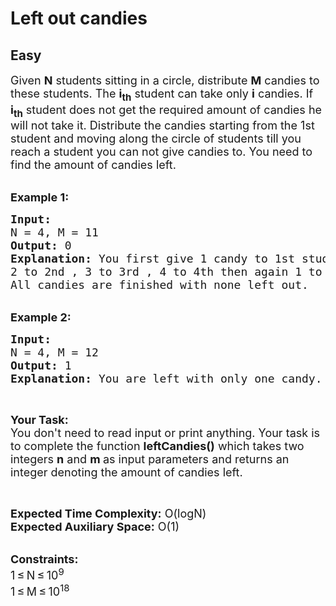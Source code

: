 # Left out candies
## Easy
<div class="problems_problem_content__Xm_eO"><p><span style="font-size:18px">Given <strong>N</strong>&nbsp;students sitting in a circle, distribute <strong>M</strong> candies to these students. The&nbsp;<strong>i<sub>th</sub></strong>&nbsp;student can take only&nbsp;<strong>i</strong> candies. If <strong>i<sub>th</sub></strong> student does not get the required amount of&nbsp;candies&nbsp;he will not take it. Distribute the candies starting from the 1st student and moving along the circle of students till you reach&nbsp;a student you can not give candies to. You need to find the amount of&nbsp;candies left.</span></p>

<p><br>
<span style="font-size:18px"><strong>Example 1:</strong></span></p>

<pre><span style="font-size:18px"><strong>Input:
</strong>N = 4, M = 11
<strong>Output:</strong> 0
<strong>Explanation:</strong> You&nbsp;first give 1 candy to 1st student, 
2 to 2nd , 3 to 3rd , 4 to 4th then again 1 to first.&nbsp;
All candies are finished with none left out.
</span></pre>

<p><br>
<span style="font-size:18px"><strong>Example 2:</strong></span></p>

<pre><span style="font-size:18px"><strong>Input:
</strong>N = 4, M = 12
<strong>Output:</strong> 1
<strong>Explanation:</strong>&nbsp;You are left with only one candy.
</span></pre>

<p>&nbsp;</p>

<p><span style="font-size:18px"><strong>Your Task:</strong><br>
You don't need to read input or print anything. Your task is to complete the function&nbsp;<strong>leftCandies()</strong>&nbsp;which takes two integers <strong>n</strong>&nbsp;and&nbsp;<strong>m&nbsp;</strong>as input parameters and returns an integer&nbsp;denoting the amount of&nbsp;candies left.</span></p>

<p>&nbsp;</p>

<p><span style="font-size:18px"><strong>Expected Time Complexity:</strong>&nbsp;O(logN)<br>
<strong>Expected Auxiliary Space:</strong>&nbsp;O(1)</span><br>
&nbsp;</p>

<p><span style="font-size:18px"><strong>Constraints:</strong><br>
1 ≤ N ≤ 10<sup>9</sup><br>
1 ≤ M ≤ 10<sup>18</sup></span></p>
</div>